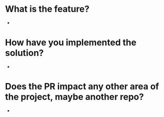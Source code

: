 <!---
Thanks for opening a PR. This commented text will **NOT** appear in the final PR. Toggle between Write and Preview to see what your PR will look like without the comments.
-->

# What is the feature?
* 

# How have you implemented the solution?
* 

# Does the PR impact any other area of the project, maybe another repo?
* 
